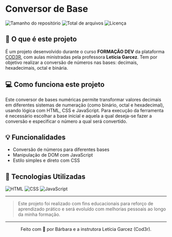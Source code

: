 # Conversor de Base

![Tamanho do repositório](https://img.shields.io/github/repo-size/barbaradantas030/CONVERSOR-DE-BASE?style=plastic)
![Total de arquivos](https://img.shields.io/github/directory-file-count/barbaradantas030/CONVERSOR-DE-BASE?type=file&style=plastic)
![Licença](https://img.shields.io/github/license/barbaradantas030/CONVERSOR-DE-BASE?style=plastic)

## 🔮 O que é este projeto 
É um projeto desenvolvido durante o curso **FORMAÇÃO DEV** da plataforma [COD3R](https://www.cod3r.com.br/), com aulas ministradas pela professora **Letícia Garcez**. Tem por objetivo realizar a conversão de números nas bases: decimais, hexadecimais, octal e binária.

## 💻 Como funciona este projeto
Este conversor de bases numéricas permite transformar valores decimais em diferentes sistemas de numeração (como binário, octal e hexadecimal), usando lógica com HTML, CSS e JavaScript. Para execução da ferramenta é necessário escolhar a base inicial e aquela a qual deseja-se fazer a conversão e especificar o número a qual será convertido.

## 💡 Funcionalidades
- Conversão de números para diferentes bases
- Manipulação de DOM com JavaScript
- Estilo simples e direto com CSS

## 🚀 Tecnologias Utilizadas

![HTML](https://img.shields.io/badge/HTML5-E34F26?style=plastic&logo=html5&logoColor=white)
![CSS](https://img.shields.io/badge/CSS3-1572B6?style=plastic&logo=css3&logoColor=white)
![JavaScript](https://img.shields.io/badge/JavaScript-323330?style=plastic&logo=javascript&logoColor=F7DF1E)


---

> Este projeto foi realizado com fins educacionais para reforço de aprendizado prático e será evoluído com melhorias pessoais ao longo da minha formação.

-----

<p align="center">Feito com 💟 por Bárbara e a instrutora Letícia Garcez (Cod3r).</p>

